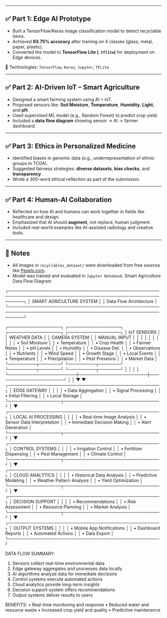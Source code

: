 
---

## ✅ Part 1: Edge AI Prototype

- Built a TensorFlow/Keras image classification model to detect recyclable items.
- Achieved **93.75% accuracy** after training on 4 classes (glass, metal, paper, plastic).
- Converted the model to **TensorFlow Lite (`.tflite`)** for deployment on Edge devices.

🔹 Technologies: `TensorFlow`, `Keras`, `Jupyter`, `TFLite`

---

## ✅ Part 2: AI-Driven IoT – Smart Agriculture

- Designed a smart farming system using AI + IoT.
- Proposed sensors like: **Soil Moisture**, **Temperature**, **Humidity**, **Light**, and **pH**.
- Used supervised ML model (e.g., Random Forest) to predict crop yield.
- Included a **data flow diagram** showing sensor → AI → farmer dashboard.

---

## ✅ Part 3: Ethics in Personalized Medicine

- Identified biases in genomic data (e.g., underrepresentation of ethnic groups in TCGA).
- Suggested fairness strategies: **diverse datasets**, **bias checks**, and **transparency**.
- Wrote a 300-word ethical reflection as part of the submission.

---

## ✅ Part 4: Human-AI Collaboration

- Reflected on how AI and humans can work together in fields like healthcare and design.
- Emphasized that AI should **augment**, not replace, human judgment.
- Included real-world examples like AI-assisted radiology and creative tools.

---

## 📌 Notes

- All images in `recyclables_dataset/` were downloaded from free sources like [Pexels.com](https://www.pexels.com/).
- Model was trained and evaluated in `Jupyter Notebook`.
  Smart Agriculture Data Flow Diagram

┌─────────────────────────────────────────────────────────────────────────────────────────────────────────┐
│                                    SMART AGRICULTURE SYSTEM                                              │
│                                    Data Flow Architecture                                               │
└─────────────────────────────────────────────────────────────────────────────────────────────────────────┘

┌─────────────────┐    ┌─────────────────┐    ┌─────────────────┐    ┌─────────────────┐
│   IoT SENSORS   │    │  WEATHER DATA   │    │  CAMERA SYSTEM  │    │  MANUAL INPUT   │
│                 │    │                 │    │                 │    │                 │
│ • Soil Moisture │    │ • Temperature   │    │ • Crop Health   │    │ • Farmer Notes  │
│ • pH Levels     │    │ • Humidity      │    │ • Disease Det.  │    │ • Observations  │
│ • Nutrients     │    │ • Wind Speed    │    │ • Growth Stage  │    │ • Local Events  │
│ • Temperature   │    │ • Precipitation │    │ • Pest Presence │    │ • Market Data   │
└─────────┬───────┘    └─────────┬───────┘    └─────────┬───────┘    └─────────┬───────┘
          │                      │                      │                      │
          └──────────────────────┼──────────────────────┼──────────────────────┘
                                 │                      │
                                 ▼                      ▼
                    ┌─────────────────────────────────────────────────┐
                    │              EDGE GATEWAY                       │
                    │                                                 │
                    │ • Data Aggregation                              │
                    │ • Signal Processing                             │
                    │ • Initial Filtering                             │
                    │ • Local Storage                                 │
                    └─────────────────┬───────────────────────────────┘
                                      │
                                      ▼
                    ┌─────────────────────────────────────────────────┐
                    │            LOCAL AI PROCESSING                 │
                    │                                                 │
                    │ • Real-time Image Analysis                     │
                    │ • Sensor Data Interpretation                   │
                    │ • Immediate Decision Making                    │
                    │ • Alert Generation                             │
                    └─────────────────┬───────────────────────────────┘
                                      │
                                      ▼
                    ┌─────────────────────────────────────────────────┐
                    │              CONTROL SYSTEMS                   │
                    │                                                 │
                    │ • Irrigation Control                            │
                    │ • Fertilizer Dispensing                        │
                    │ • Pest Management                              │
                    │ • Climate Control                              │
                    └─────────────────┬───────────────────────────────┘
                                      │
                                      ▼
                    ┌─────────────────────────────────────────────────┐
                    │              CLOUD ANALYTICS                   │
                    │                                                 │
                    │ • Historical Data Analysis                     │
                    │ • Predictive Modeling                          │
                    │ • Weather Pattern Analysis                     │
                    │ • Yield Optimization                           │
                    └─────────────────┬───────────────────────────────┘
                                      │
                                      ▼
                    ┌─────────────────────────────────────────────────┐
                    │              DECISION SUPPORT                  │
                    │                                                 │
                    │ • Recommendations                              │
                    │ • Risk Assessment                              │
                    │ • Resource Planning                            │
                    │ • Market Analysis                              │
                    └─────────────────┬───────────────────────────────┘
                                      │
                                      ▼
                    ┌─────────────────────────────────────────────────┐
                    │              OUTPUT SYSTEMS                    │
                    │                                                 │
                    │ • Mobile App Notifications                     │
                    │ • Dashboard Reports                            │
                    │ • Automated Actions                            │
                    │ • Data Export                                 │
                    └─────────────────────────────────────────────────┘

DATA FLOW SUMMARY:
1. Sensors collect real-time environmental data
2. Edge gateway aggregates and processes data locally
3. AI algorithms analyze data for immediate decisions
4. Control systems execute automated actions
5. Cloud analytics provide long-term insights
6. Decision support system offers recommendations
7. Output systems deliver results to users

BENEFITS:
• Real-time monitoring and response
• Reduced water and resource waste
• Increased crop yield and quality
• Predictive maintenance 

 

